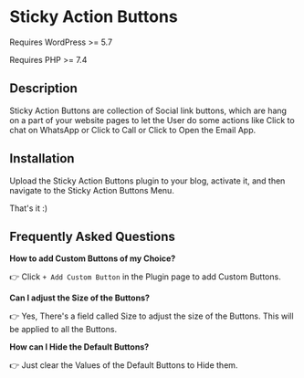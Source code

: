 # Sticky Action Buttons

Requires WordPress >= 5.7

Requires PHP >= 7.4

## Description

Sticky Action Buttons are collection of Social link buttons, which are hang on a part of your website pages to let the User do some actions like Click to chat on WhatsApp or Click to Call or Click to Open the Email App.

## Installation

Upload the Sticky Action Buttons plugin to your blog, activate it, and then navigate to the Sticky Action Buttons Menu.

That's it :)

## Frequently Asked Questions

**How to add Custom Buttons of my Choice?**

:point_right: Click `+ Add Custom Button` in the Plugin page to add Custom Buttons.

**Can I adjust the Size of the Buttons?**

:point_right: Yes, There's a field called Size to adjust the size of the Buttons. This will be applied to all the Buttons.

**How can I Hide the Default Buttons?**

:point_right: Just clear the Values of the Default Buttons to Hide them.
